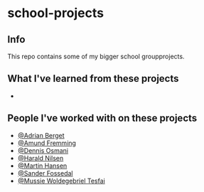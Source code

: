 # school-projects

## Info
This repo contains some of my bigger school groupprojects.

## What I've learned from these projects

- 

## People I've worked with on these projects

- [@Adrian Berget](https://github.com/ab596213)
- [@Amund Fremming](https://github.com/Amund-Fremming)
- [@Dennis Osmani](https://www.github.com/DennisOsmani)
- [@Harald Nilsen](https://github.com/haraldnilsen)
- [@Martin Hansen](https://github.com/h600848)
- [@Sander Fossedal](https://github.com/h600873)
- [@Mussie Woldegebriel Tesfai](https://github.com/h147023)
